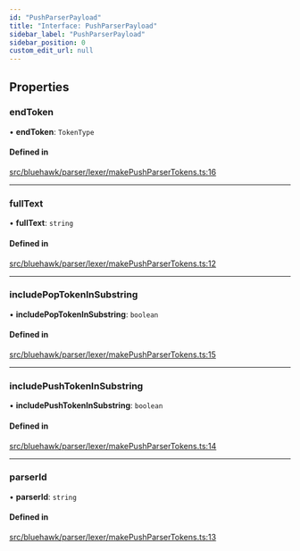 ```yaml
---
id: "PushParserPayload"
title: "Interface: PushParserPayload"
sidebar_label: "PushParserPayload"
sidebar_position: 0
custom_edit_url: null
---
```


## Properties

### endToken

• **endToken**: `TokenType`

#### Defined in

[src/bluehawk/parser/lexer/makePushParserTokens.ts:16](https://github.com/dacharyc/Bluehawk/blob/2b37a07/src/bluehawk/parser/lexer/makePushParserTokens.ts#L16)

___

### fullText

• **fullText**: `string`

#### Defined in

[src/bluehawk/parser/lexer/makePushParserTokens.ts:12](https://github.com/dacharyc/Bluehawk/blob/2b37a07/src/bluehawk/parser/lexer/makePushParserTokens.ts#L12)

___

### includePopTokenInSubstring

• **includePopTokenInSubstring**: `boolean`

#### Defined in

[src/bluehawk/parser/lexer/makePushParserTokens.ts:15](https://github.com/dacharyc/Bluehawk/blob/2b37a07/src/bluehawk/parser/lexer/makePushParserTokens.ts#L15)

___

### includePushTokenInSubstring

• **includePushTokenInSubstring**: `boolean`

#### Defined in

[src/bluehawk/parser/lexer/makePushParserTokens.ts:14](https://github.com/dacharyc/Bluehawk/blob/2b37a07/src/bluehawk/parser/lexer/makePushParserTokens.ts#L14)

___

### parserId

• **parserId**: `string`

#### Defined in

[src/bluehawk/parser/lexer/makePushParserTokens.ts:13](https://github.com/dacharyc/Bluehawk/blob/2b37a07/src/bluehawk/parser/lexer/makePushParserTokens.ts#L13)
